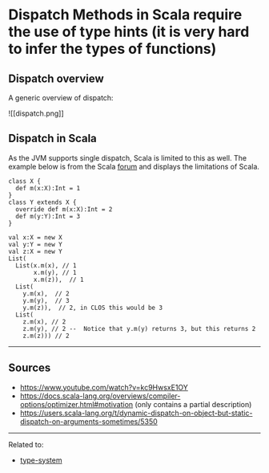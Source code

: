 # Dispatch Methods in Scala require the use of type hints (it is very hard to infer the types of functions)

## Dispatch overview
A generic overview of dispatch:

![[dispatch.png]]

## Dispatch in Scala

As the JVM supports single dispatch, Scala is limited to this as well.
The example below is from the Scala [forum](https://users.scala-lang.org/t/dynamic-dispatch-on-object-but-static-dispatch-on-arguments-sometimes/5350) and displays the limitations of Scala.

```
class X {
  def m(x:X):Int = 1
}
class Y extends X {
  override def m(x:X):Int = 2
  def m(y:Y):Int = 3
}

val x:X = new X
val y:Y = new Y
val z:X = new Y
List(
  List(x.m(x), // 1
       x.m(y), // 1
       x.m(z)),  // 1
  List(
    y.m(x),  // 2
    y.m(y),  // 3 
    y.m(z)),  // 2, in CLOS this would be 3
  List(
    z.m(x), // 2
    z.m(y), // 2 --  Notice that y.m(y) returns 3, but this returns 2
    z.m(z))) // 2 
```



<hr>

## Sources
* https://www.youtube.com/watch?v=kc9HwsxE1OY
* https://docs.scala-lang.org/overviews/compiler-options/optimizer.html#motivation (only contains a partial description)
* https://users.scala-lang.org/t/dynamic-dispatch-on-object-but-static-dispatch-on-arguments-sometimes/5350


<hr>

Related to:
* [type-system](type-system)